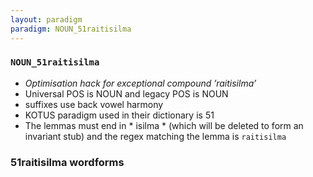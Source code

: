 ```yaml
---
layout: paradigm
paradigm: NOUN_51raitisilma
---
```

### ` NOUN_51raitisilma `

* _Optimisation hack for exceptional compound ’raitisilma’_
* Universal POS is NOUN and legacy POS is NOUN
* suffixes use back vowel harmony
* KOTUS paradigm used in their dictionary is 51
* The lemmas must end in * isilma * (which will be deleted to form an invariant stub) and the regex matching the lemma is ` raitisilma `

### 51raitisilma wordforms


